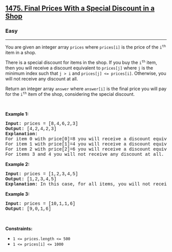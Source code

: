 <h2><a href="https://leetcode.com/problems/final-prices-with-a-special-discount-in-a-shop/">1475. Final Prices With a Special Discount in a Shop</a></h2><h3>Easy</h3><hr><div><p>You are given an integer array <code style="font-family: monospace, Bangla269, sans-serif;">prices</code> where <code style="font-family: monospace, Bangla269, sans-serif;">prices[i]</code> is the price of the <code style="font-family: monospace, Bangla269, sans-serif;">i<sup>th</sup></code> item in a shop.</p>

<p>There is a special discount for items in the shop. If you buy the <code style="font-family: monospace, Bangla269, sans-serif;">i<sup>th</sup></code> item, then you will receive a discount equivalent to <code style="font-family: monospace, Bangla269, sans-serif;">prices[j]</code> where <code style="font-family: monospace, Bangla269, sans-serif;">j</code> is the minimum index such that <code style="font-family: monospace, Bangla269, sans-serif;">j &gt; i</code> and <code style="font-family: monospace, Bangla269, sans-serif;">prices[j] &lt;= prices[i]</code>. Otherwise, you will not receive any discount at all.</p>

<p>Return an integer array <code style="font-family: monospace, Bangla269, sans-serif;">answer</code> where <code style="font-family: monospace, Bangla269, sans-serif;">answer[i]</code> is the final price you will pay for the <code style="font-family: monospace, Bangla269, sans-serif;">i<sup>th</sup></code> item of the shop, considering the special discount.</p>

<p>&nbsp;</p>
<p><strong class="example">Example 1:</strong></p>

<pre style="font-family: SFMono-Regular, Consolas, &quot;Liberation Mono&quot;, Menlo, Courier, monospace, Bangla269, sans-serif;"><strong>Input:</strong> prices = [8,4,6,2,3]
<strong>Output:</strong> [4,2,4,2,3]
<strong>Explanation:</strong> 
For item 0 with price[0]=8 you will receive a discount equivalent to prices[1]=4, therefore, the final price you will pay is 8 - 4 = 4.
For item 1 with price[1]=4 you will receive a discount equivalent to prices[3]=2, therefore, the final price you will pay is 4 - 2 = 2.
For item 2 with price[2]=6 you will receive a discount equivalent to prices[3]=2, therefore, the final price you will pay is 6 - 2 = 4.
For items 3 and 4 you will not receive any discount at all.
</pre>

<p><strong class="example">Example 2:</strong></p>

<pre style="font-family: SFMono-Regular, Consolas, &quot;Liberation Mono&quot;, Menlo, Courier, monospace, Bangla269, sans-serif;"><strong>Input:</strong> prices = [1,2,3,4,5]
<strong>Output:</strong> [1,2,3,4,5]
<strong>Explanation:</strong> In this case, for all items, you will not receive any discount at all.
</pre>

<p><strong class="example">Example 3:</strong></p>

<pre style="font-family: SFMono-Regular, Consolas, &quot;Liberation Mono&quot;, Menlo, Courier, monospace, Bangla269, sans-serif;"><strong>Input:</strong> prices = [10,1,1,6]
<strong>Output:</strong> [9,0,1,6]
</pre>

<p>&nbsp;</p>
<p><strong>Constraints:</strong></p>

<ul>
	<li><code style="font-family: monospace, Bangla269, sans-serif;">1 &lt;= prices.length &lt;= 500</code></li>
	<li><code style="font-family: monospace, Bangla269, sans-serif;">1 &lt;= prices[i] &lt;= 1000</code></li>
</ul>
</div>